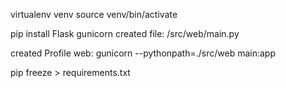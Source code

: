 virtualenv venv
source venv/bin/activate

pip install Flask gunicorn
created file: /src/web/main.py

created Profile
	web: gunicorn --pythonpath=./src/web main:app


pip freeze > requirements.txt